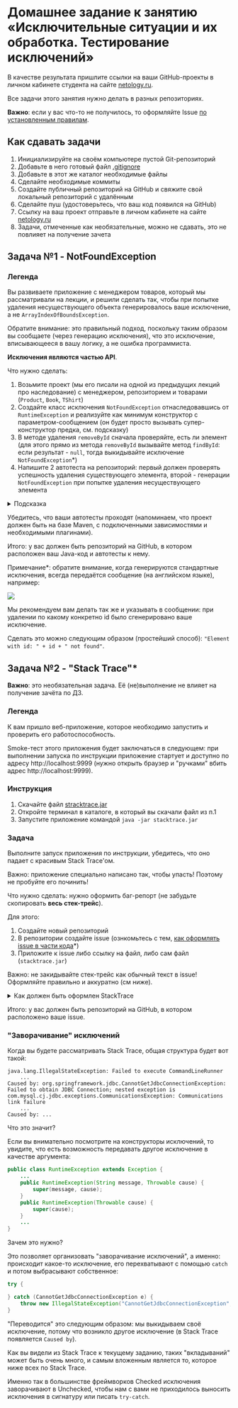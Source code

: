 # Домашнее задание к занятию «Исключительные ситуации и их обработка. Тестирование исключений»

В качестве результата пришлите ссылки на ваши GitHub-проекты в личном кабинете студента на сайте [netology.ru](https://netology.ru).

Все задачи этого занятия нужно делать в разных репозиториях.

**Важно**: если у вас что-то не получилось, то оформляйте Issue [по установленным правилам](../report-requirements.md).

## Как сдавать задачи

1. Инициализируйте на своём компьютере пустой Git-репозиторий
1. Добавьте в него готовый файл [.gitignore](../.gitignore)
1. Добавьте в этот же каталог необходимые файлы
1. Сделайте необходимые коммиты
1. Создайте публичный репозиторий на GitHub и свяжите свой локальный репозиторий с удалённым
1. Сделайте пуш (удостоверьтесь, что ваш код появился на GitHub)
1. Ссылку на ваш проект отправьте в личном кабинете на сайте [netology.ru](https://netology.ru)
1. Задачи, отмеченные как необязательные, можно не сдавать, это не повлияет на получение зачета

## Задача №1 - NotFoundException

### Легенда

Вы развиваете приложение с менеджером товаров, который мы рассматривали на лекции, и решили сделать так, чтобы при попытке удаления несуществующего объекта генерировалось ваше исключение, а не `ArrayIndexOfBoundsException`.

Обратите внимание: это правильный подход, поскольку таким образом вы сообщаете (через генерацию исключения), что это исключение, вписывающееся в вашу логику, а не ошибка программиста.

**Исключения являются частью API**.

Что нужно сделать:
1. Возьмите проект (мы его писали на одной из предыдущих лекций про наследование) с менеджером, репозиторием и товарами (`Product`, `Book`, `TShirt`)
1. Создайте класс исключения `NotFoundException` отнаследовавшись от `RuntimeException` и реализуйте как минимум конструктор с параметром-сообщением (он будет просто вызывать супер-конструктор предка, см. подсказку)
1. В методе удаления `removeById` сначала проверяйте, есть ли элемент (для этого прямо из метода `removeById` вызывайте метод `findById`: если результат - `null`, тогда выкидывайте исключение `NotFoundException`*)
1. Напишите 2 автотеста на репозиторий: первый должен проверять успешность удаления существующего элемента, второй - генерации `NotFoundException` при попытке удаления несуществующего элемента

<details>
<summary>Подсказка</summary>
Конструктор вашего исключения должен выглядеть как-то так:

```java
	public NotFoundException(String s) {
		super(s);
	}
```
</details>

Убедитесь, что ваши автотесты проходят (напоминаем, что проект должен быть на базе Maven, с подключенными зависимостями и необходимыми плагинами).

Итого: у вас должен быть репозиторий на GitHub, в котором расположен ваш Java-код и автотесты к нему.

Примечание*: обратите внимание, когда генерируются стандартные исключения, всегда передаётся сообщение (на английском языке), например:

![](pic/exception.png)

Мы рекомендуем вам делать так же и указывать в сообщении: при удалении по какому конкретно id было сгенерировано ваше исключение.

Сделать это можно следующим образом (простейший способ): ```"Element with id: " + id + " not found"```.

## Задача №2 - "Stack Trace"*

**Важно**: это необязательная задача. Её (не)выполнение не влияет на получение зачёта по ДЗ.

### Легенда

К вам пришло веб-приложение, которое необходимо запустить и проверить его работоспособность.

Smoke-тест этого приложения будет заключаться в следующем: при выполнении запуска по инструкции приложение стартует и доступно по адресу http://localhost:9999 (нужно открыть браузер и "ручками" вбить адрес http://localhost:9999).

### Инструкция

1. Скачайте файл [stracktrace.jar](artifacts/stacktrace.jar)
1. Откройте терминал в каталоге, в который вы скачали файл из п.1
1. Запустите приложение командой `java -jar stacktrace.jar`

### Задача

Выполните запуск приложения по инструкции, убедитесь, что оно падает с красивым Stack Trace'ом.

Важно: приложение специально написано так, чтобы упасть! Поэтому не пробуйте его починить!

Что нужно сделать: нужно оформить баг-репорт (не забудьте скопировать **весь стек-трейс**).

Для этого:
1. Создайте новый репозиторий
1. В репозитории создайте issue (ознкомьтесь с тем, [как оформлять issue в части кода](https://help.github.com/en/github/writing-on-github/basic-writing-and-formatting-syntax#quoting-code)*)
1. Приложите к issue либо ссылку на файл, либо сам файл (`stacktrace.jar`)

Важно: не закидывайте стек-трейс как обычный текст в issue! Оформляйте правильно и аккуратно (см ниже).

<details>
<summary>Как должен быть оформлен StackTrace</summary>
    
Он должен быть оформлен вот так (в тройных бэктиках):

```
Exception in thread "main" java.lang.UnsupportedClassVersionError: ru/netology/stacktrace/StacktraceApplication has been compiled by a more recent version of the Java Runtime (class file version 55.0), this version of the Java Runtime only recognizes class file versions up to 52.0
	at java.lang.ClassLoader.defineClass1(Native Method)
	at java.lang.ClassLoader.defineClass(ClassLoader.java:763)
	at java.security.SecureClassLoader.defineClass(SecureClassLoader.java:142)
	at java.net.URLClassLoader.defineClass(URLClassLoader.java:467)
	at java.net.URLClassLoader.access$100(URLClassLoader.java:73)
	at java.net.URLClassLoader$1.run(URLClassLoader.java:368)
	at java.net.URLClassLoader$1.run(URLClassLoader.java:362)
	at java.security.AccessController.doPrivileged(Native Method)
	at java.net.URLClassLoader.findClass(URLClassLoader.java:361)
	at java.lang.ClassLoader.loadClass(ClassLoader.java:424)
	at org.springframework.boot.loader.LaunchedURLClassLoader.loadClass(LaunchedURLClassLoader.java:92)
	at java.lang.ClassLoader.loadClass(ClassLoader.java:357)
	at org.springframework.boot.loader.MainMethodRunner.run(MainMethodRunner.java:46)
	at org.springframework.boot.loader.Launcher.launch(Launcher.java:87)
	at org.springframework.boot.loader.Launcher.launch(Launcher.java:51)
	at org.springframework.boot.loader.JarLauncher.main(JarLauncher.java:52)
```

А не вот так (просто лапшой текста):

Exception in thread "main" java.lang.UnsupportedClassVersionError: ru/netology/stacktrace/StacktraceApplication has been compiled by a more recent version of the Java Runtime (class file version 55.0), this version of the Java Runtime only recognizes class file versions up to 52.0
	at java.lang.ClassLoader.defineClass1(Native Method)
	at java.lang.ClassLoader.defineClass(ClassLoader.java:763)
	at java.security.SecureClassLoader.defineClass(SecureClassLoader.java:142)
	at java.net.URLClassLoader.defineClass(URLClassLoader.java:467)
	at java.net.URLClassLoader.access$100(URLClassLoader.java:73)
	at java.net.URLClassLoader$1.run(URLClassLoader.java:368)
	at java.net.URLClassLoader$1.run(URLClassLoader.java:362)
	at java.security.AccessController.doPrivileged(Native Method)
	at java.net.URLClassLoader.findClass(URLClassLoader.java:361)
	at java.lang.ClassLoader.loadClass(ClassLoader.java:424)
	at org.springframework.boot.loader.LaunchedURLClassLoader.loadClass(LaunchedURLClassLoader.java:92)
	at java.lang.ClassLoader.loadClass(ClassLoader.java:357)
	at org.springframework.boot.loader.MainMethodRunner.run(MainMethodRunner.java:46)
	at org.springframework.boot.loader.Launcher.launch(Launcher.java:87)
	at org.springframework.boot.loader.Launcher.launch(Launcher.java:51)
	at org.springframework.boot.loader.JarLauncher.main(JarLauncher.java:52)
</details>

Итого: у вас должен быть репозиторий на GitHub, в котором расположено ваше issue.

### "Заворачивание" исключений

Когда вы будете рассматривать Stack Trace, общая структура будет вот такой:

```
java.lang.IllegalStateException: Failed to execute CommandLineRunner
    ...
Caused by: org.springframework.jdbc.CannotGetJdbcConnectionException: Failed to obtain JDBC Connection; nested exception is com.mysql.cj.jdbc.exceptions.CommunicationsException: Communications link failure
    ...
Caused by: ...
```

Что это значит?

Если вы внимательно посмотрите на конструкторы исключений, то увидите, что есть возможность передавать другое исключение в качестве аргумента:

```java
public class RuntimeException extends Exception {
    ...
    public RuntimeException(String message, Throwable cause) {
        super(message, cause);
    }
    public RuntimeException(Throwable cause) {
        super(cause);
    }
    ...
}
```

Зачем это нужно?

Это позволяет организовать "заворачивание исключений", а именно: происходит какое-то исключение, его перехватывают с помощью `catch` и потом выбрасывают собственное:
```java
try {

} catch (CannotGetJdbcConnectionException e) {
    throw new IllegalStateException("CannotGetJdbcConnectionException", e);
}
```

"Переводится" это следующим образом: мы выкидываем своё исключение, потому что возникло другое исключение (в Stack Trace появляется `Caused by`).

Как вы видели из Stack Trace к текущему заданию, таких "вкладываний" может быть очень много, и самым вложенным является то, которое ниже всех по Stack Trace.

Именно так в большинстве фреймворков Checked исключения заворачивают в Unchecked, чтобы нам с вами не приходилось выносить исключения в сигнатуру или писать `try-catch`.
